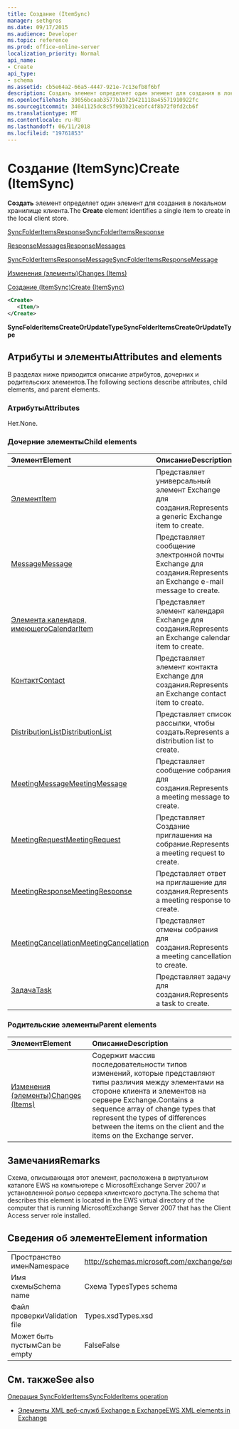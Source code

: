 ```yaml
---
title: Создание (ItemSync)
manager: sethgros
ms.date: 09/17/2015
ms.audience: Developer
ms.topic: reference
ms.prod: office-online-server
localization_priority: Normal
api_name:
- Create
api_type:
- schema
ms.assetid: cb5e64a2-66a5-4447-921e-7c13efb8f6bf
description: Создать элемент определяет один элемент для создания в локальном хранилище клиента.
ms.openlocfilehash: 39056bcaab3577b1b729421118a45571910922fc
ms.sourcegitcommit: 34041125dc8c5f993b21cebfc4f8b72f0fd2cb6f
ms.translationtype: MT
ms.contentlocale: ru-RU
ms.lasthandoff: 06/11/2018
ms.locfileid: "19761853"
---
```

# <a name="create-itemsync"></a><span data-ttu-id="b76f7-103">Создание (ItemSync)</span><span class="sxs-lookup"><span data-stu-id="b76f7-103">Create (ItemSync)</span></span>

<span data-ttu-id="b76f7-104">**Создать** элемент определяет один элемент для создания в локальном хранилище клиента.</span><span class="sxs-lookup"><span data-stu-id="b76f7-104">The **Create** element identifies a single item to create in the local client store.</span></span> 
  
[<span data-ttu-id="b76f7-105">SyncFolderItemsResponse</span><span class="sxs-lookup"><span data-stu-id="b76f7-105">SyncFolderItemsResponse</span></span>](syncfolderitemsresponse.md)
  
[<span data-ttu-id="b76f7-106">ResponseMessages</span><span class="sxs-lookup"><span data-stu-id="b76f7-106">ResponseMessages</span></span>](responsemessages.md)
  
[<span data-ttu-id="b76f7-107">SyncFolderItemsResponseMessage</span><span class="sxs-lookup"><span data-stu-id="b76f7-107">SyncFolderItemsResponseMessage</span></span>](syncfolderitemsresponsemessage.md)
  
[<span data-ttu-id="b76f7-108">Изменения (элементы)</span><span class="sxs-lookup"><span data-stu-id="b76f7-108">Changes (Items)</span></span>](changes-items.md)
  
[<span data-ttu-id="b76f7-109">Создание (ItemSync)</span><span class="sxs-lookup"><span data-stu-id="b76f7-109">Create (ItemSync)</span></span>](create-itemsync.md)
  
```xml
<Create>
   <Item/>
</Create>
```

 <span data-ttu-id="b76f7-110">**SyncFolderItemsCreateOrUpdateType**</span><span class="sxs-lookup"><span data-stu-id="b76f7-110">**SyncFolderItemsCreateOrUpdateType**</span></span>
## <a name="attributes-and-elements"></a><span data-ttu-id="b76f7-111">Атрибуты и элементы</span><span class="sxs-lookup"><span data-stu-id="b76f7-111">Attributes and elements</span></span>

<span data-ttu-id="b76f7-112">В разделах ниже приводится описание атрибутов, дочерних и родительских элементов.</span><span class="sxs-lookup"><span data-stu-id="b76f7-112">The following sections describe attributes, child elements, and parent elements.</span></span>
  
### <a name="attributes"></a><span data-ttu-id="b76f7-113">Атрибуты</span><span class="sxs-lookup"><span data-stu-id="b76f7-113">Attributes</span></span>

<span data-ttu-id="b76f7-114">Нет.</span><span class="sxs-lookup"><span data-stu-id="b76f7-114">None.</span></span>
  
### <a name="child-elements"></a><span data-ttu-id="b76f7-115">Дочерние элементы</span><span class="sxs-lookup"><span data-stu-id="b76f7-115">Child elements</span></span>

|<span data-ttu-id="b76f7-116">**Элемент**</span><span class="sxs-lookup"><span data-stu-id="b76f7-116">**Element**</span></span>|<span data-ttu-id="b76f7-117">**Описание**</span><span class="sxs-lookup"><span data-stu-id="b76f7-117">**Description**</span></span>|
|:-----|:-----|
|[<span data-ttu-id="b76f7-118">Элемент</span><span class="sxs-lookup"><span data-stu-id="b76f7-118">Item</span></span>](item.md) <br/> |<span data-ttu-id="b76f7-119">Представляет универсальный элемент Exchange для создания.</span><span class="sxs-lookup"><span data-stu-id="b76f7-119">Represents a generic Exchange item to create.</span></span>  <br/> |
|[<span data-ttu-id="b76f7-120">Message</span><span class="sxs-lookup"><span data-stu-id="b76f7-120">Message</span></span>](message-ex15websvcsotherref.md) <br/> |<span data-ttu-id="b76f7-121">Представляет сообщение электронной почты Exchange для создания.</span><span class="sxs-lookup"><span data-stu-id="b76f7-121">Represents an Exchange e-mail message to create.</span></span>  <br/> |
|[<span data-ttu-id="b76f7-122">Элемента календаря, имеющего</span><span class="sxs-lookup"><span data-stu-id="b76f7-122">CalendarItem</span></span>](calendaritem.md) <br/> |<span data-ttu-id="b76f7-123">Представляет элемент календаря Exchange для создания.</span><span class="sxs-lookup"><span data-stu-id="b76f7-123">Represents an Exchange calendar item to create.</span></span>  <br/> |
|[<span data-ttu-id="b76f7-124">Контакт</span><span class="sxs-lookup"><span data-stu-id="b76f7-124">Contact</span></span>](contact.md) <br/> |<span data-ttu-id="b76f7-125">Представляет элемент контакта Exchange для создания.</span><span class="sxs-lookup"><span data-stu-id="b76f7-125">Represents an Exchange contact item to create.</span></span>  <br/> |
|[<span data-ttu-id="b76f7-126">DistributionList</span><span class="sxs-lookup"><span data-stu-id="b76f7-126">DistributionList</span></span>](distributionlist.md) <br/> |<span data-ttu-id="b76f7-127">Представляет список рассылки, чтобы создать.</span><span class="sxs-lookup"><span data-stu-id="b76f7-127">Represents a distribution list to create.</span></span>  <br/> |
|[<span data-ttu-id="b76f7-128">MeetingMessage</span><span class="sxs-lookup"><span data-stu-id="b76f7-128">MeetingMessage</span></span>](meetingmessage.md) <br/> |<span data-ttu-id="b76f7-129">Представляет сообщение собрания для создания.</span><span class="sxs-lookup"><span data-stu-id="b76f7-129">Represents a meeting message to create.</span></span>  <br/> |
|[<span data-ttu-id="b76f7-130">MeetingRequest</span><span class="sxs-lookup"><span data-stu-id="b76f7-130">MeetingRequest</span></span>](meetingrequest.md) <br/> |<span data-ttu-id="b76f7-131">Представляет Создание приглашения на собрание.</span><span class="sxs-lookup"><span data-stu-id="b76f7-131">Represents a meeting request to create.</span></span>  <br/> |
|[<span data-ttu-id="b76f7-132">MeetingResponse</span><span class="sxs-lookup"><span data-stu-id="b76f7-132">MeetingResponse</span></span>](meetingresponse.md) <br/> |<span data-ttu-id="b76f7-133">Представляет ответ на приглашение для создания.</span><span class="sxs-lookup"><span data-stu-id="b76f7-133">Represents a meeting response to create.</span></span>  <br/> |
|[<span data-ttu-id="b76f7-134">MeetingCancellation</span><span class="sxs-lookup"><span data-stu-id="b76f7-134">MeetingCancellation</span></span>](meetingcancellation.md) <br/> |<span data-ttu-id="b76f7-135">Представляет отмены собрания для создания.</span><span class="sxs-lookup"><span data-stu-id="b76f7-135">Represents a meeting cancellation to create.</span></span>  <br/> |
|[<span data-ttu-id="b76f7-136">Задача</span><span class="sxs-lookup"><span data-stu-id="b76f7-136">Task</span></span>](task.md) <br/> |<span data-ttu-id="b76f7-137">Представляет задачу для создания.</span><span class="sxs-lookup"><span data-stu-id="b76f7-137">Represents a task to create.</span></span>  <br/> |
   
### <a name="parent-elements"></a><span data-ttu-id="b76f7-138">Родительские элементы</span><span class="sxs-lookup"><span data-stu-id="b76f7-138">Parent elements</span></span>

|<span data-ttu-id="b76f7-139">**Элемент**</span><span class="sxs-lookup"><span data-stu-id="b76f7-139">**Element**</span></span>|<span data-ttu-id="b76f7-140">**Описание**</span><span class="sxs-lookup"><span data-stu-id="b76f7-140">**Description**</span></span>|
|:-----|:-----|
|[<span data-ttu-id="b76f7-141">Изменения (элементы)</span><span class="sxs-lookup"><span data-stu-id="b76f7-141">Changes (Items)</span></span>](changes-items.md) <br/> |<span data-ttu-id="b76f7-142">Содержит массив последовательности типов изменений, которые представляют типы различия между элементами на стороне клиента и элементов на сервере Exchange.</span><span class="sxs-lookup"><span data-stu-id="b76f7-142">Contains a sequence array of change types that represent the types of differences between the items on the client and the items on the Exchange server.</span></span>  <br/> |
   
## <a name="remarks"></a><span data-ttu-id="b76f7-143">Замечания</span><span class="sxs-lookup"><span data-stu-id="b76f7-143">Remarks</span></span>

<span data-ttu-id="b76f7-144">Схема, описывающая этот элемент, расположена в виртуальном каталоге EWS на компьютере с MicrosoftExchange Server 2007 и установленной ролью сервера клиентского доступа.</span><span class="sxs-lookup"><span data-stu-id="b76f7-144">The schema that describes this element is located in the EWS virtual directory of the computer that is running MicrosoftExchange Server 2007 that has the Client Access server role installed.</span></span>
  
## <a name="element-information"></a><span data-ttu-id="b76f7-145">Сведения об элементе</span><span class="sxs-lookup"><span data-stu-id="b76f7-145">Element information</span></span>

|||
|:-----|:-----|
|<span data-ttu-id="b76f7-146">Пространство имен</span><span class="sxs-lookup"><span data-stu-id="b76f7-146">Namespace</span></span>  <br/> |http://schemas.microsoft.com/exchange/services/2006/types  <br/> |
|<span data-ttu-id="b76f7-147">Имя схемы</span><span class="sxs-lookup"><span data-stu-id="b76f7-147">Schema name</span></span>  <br/> |<span data-ttu-id="b76f7-148">Схема Types</span><span class="sxs-lookup"><span data-stu-id="b76f7-148">Types schema</span></span>  <br/> |
|<span data-ttu-id="b76f7-149">Файл проверки</span><span class="sxs-lookup"><span data-stu-id="b76f7-149">Validation file</span></span>  <br/> |<span data-ttu-id="b76f7-150">Types.xsd</span><span class="sxs-lookup"><span data-stu-id="b76f7-150">Types.xsd</span></span>  <br/> |
|<span data-ttu-id="b76f7-151">Может быть пустым</span><span class="sxs-lookup"><span data-stu-id="b76f7-151">Can be empty</span></span>  <br/> |<span data-ttu-id="b76f7-152">False</span><span class="sxs-lookup"><span data-stu-id="b76f7-152">False</span></span>  <br/> |
   
## <a name="see-also"></a><span data-ttu-id="b76f7-153">См. также</span><span class="sxs-lookup"><span data-stu-id="b76f7-153">See also</span></span>



[<span data-ttu-id="b76f7-154">Операция SyncFolderItems</span><span class="sxs-lookup"><span data-stu-id="b76f7-154">SyncFolderItems operation</span></span>](syncfolderitems-operation.md)


- [<span data-ttu-id="b76f7-155">Элементы XML веб-служб Exchange в Exchange</span><span class="sxs-lookup"><span data-stu-id="b76f7-155">EWS XML elements in Exchange</span></span>](ews-xml-elements-in-exchange.md)

